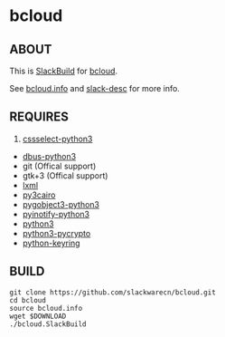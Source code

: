 # bcloud

## ABOUT

This is [SlackBuild](http://docs.slackware.com/slackware:slackbuild_scripts) for [bcloud](https://github.com/LiuLang/bcloud).

See [bcloud.info](bcloud.info) and [slack-desc](slack-desc) for more info.

## REQUIRES

1. [cssselect-python3](https://github.com/slackwarecn/cssselect-python3)
+ [dbus-python3](https://github.com/slackwarecn/dbus-python3)
+ git (Offical support)
+ gtk+3 (Offical support)
+ [lxml](https://slackbuilds.org/repository/14.2/python/lxml/)
+ [py3cairo](https://slackbuilds.org/repository/14.2/python/py3cairo/)
+ [pygobject3-python3](https://slackbuilds.org/repository/14.2/python/pygobject3-python3/)
+ [pyinotify-python3](https://github.com/slackwarecn/pyinotify-python3)
+ [python3](https://slackbuilds.org/repository/14.2/python/python3/)
+ [python3-pycrypto](https://slackbuilds.org/repository/14.2/python/python3-pycrypto/)
+ [python-keyring](https://slackbuilds.org/repository/14.2/python/python-keyring/)

## BUILD

```
git clone https://github.com/slackwarecn/bcloud.git
cd bcloud
source bcloud.info
wget $DOWNLOAD
./bcloud.SlackBuild
```

